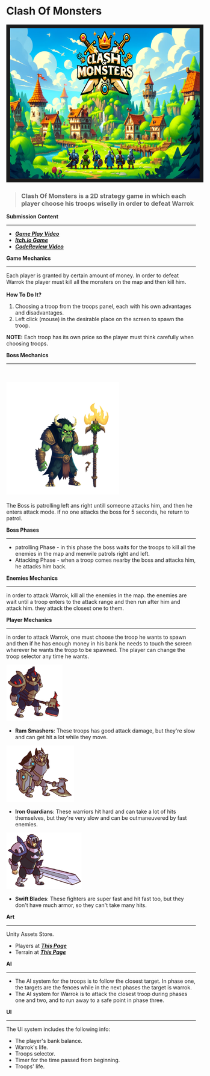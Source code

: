 # Clash Of Monsters

<img src="Assets/_Alon/Art/BackGround.png" width="600" height="400" border="10"/>

>### Clash Of Monsters is a 2D strategy game in which each player choose his troops wiselly in order to defeat Warrok

**Submission  Content**

---
-  <strong><em>[Game Play Video](https://youtu.be/x_h7B4d9Dw4)</em></strong><br>
-  <strong><em>[Itch.io Game](https://uzano101.itch.io/clash-of-monsters)</em></strong><br>
-  <strong><em>[CodeReview Video](https://youtu.be/MqtiuijOg1U)</em></strong><br>

**Game Mechanics**

---
Each player is granted by certain amount of money. In order to defeat Warrok the player must kill all the monsters on the map and then kill him. <br><br>
**How To Do It?**
1. Choosing a troop from the troops panel, each with his own advantages and disadvantages.
2. Left click (mouse) in the desirable place on the screen to spawn the troop.<br>

**NOTE:** Each troop has its own price so the player must think carefully when choosing troops.

**Boss Mechanics**

---
<br><br>
<img src="Assets/Forest Enemies/Sprites/Animation Sprites/Medium/Mage_1/Armature_mage_attack_00.png" width="300" height="300"/><br><br>
The Boss is patrolling left ans right untill someone attacks him, and then he enters attack mode. if no one attacks the boss for 5 seconds, he return to patrol.

**Boss Phases**

---
- patrolling Phase - in this phase the boss waits for the troops to kill all the enemies in the map and menwile patrols right and left.
- Attacking Phase - when a troop comes nearby the boss and attacks him, he attacks him back.

**Enemies Mechanics**

---
in order to attack Warrok, kill all the enemies in the map. the enemies are wait until a troop enters to the attack range and then run after him and attack him. they attack the closest one to them.

**Player Mechanics**

---
in order to attack Warrok, one must choose the troop he wants to spawn and then if he has enough money in his bank he needs to touch the screen wherever he wants the tropp to be spawned. The player can change the troop selector any time he wants.

<img src="Assets/_Alon/Art/warriors2.png" width="150" height="150"/>

- **Ram Smashers**: These troops has good attack damage, but they're slow and can get hit a lot while they move.

<img src="Assets/_Alon/Art/warriors4.png" width="180" height="150"/>

- **Iron Guardians**: These warriors hit hard and can take a lot of hits themselves, but they're very slow and can be outmaneuvered by fast enemies.

<img src="Assets/_Alon/Art/warriors3.png" width="200" height="150"/>

- **Swift Blades**: These fighters are super fast and hit fast too, but they don't have much armor, so they can't take many hits.

**Art**

---
Unity Assets Store.<br>
- Players at <strong><em>[This Page](https://assetstore.unity.com/packages/2d/characters/warriors-animated-2d-characters-178121)</em></strong><br>
- Terrain at <strong><em>[This Page](https://assetstore.unity.com/packages/2d/environments/hex-medieval-fantasy-locations-59271)</em></strong><br>

**AI**

---
- The AI system for the troops is to follow the closest target. In phase one, the targets are the fences while in the next phases the target is warrok.
- The AI system for Warrok is to attack the closest troop during phases one and two, and to run away to a safe point in phase three.

**UI**

---
The UI system includes the following info:
- The player's bank balance.
- Warrok's life.
- Troops selector.
- Timer for the time passed from beginning.
- Troops' life.

